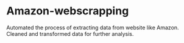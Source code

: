 # Amazon-webscrapping
Automated the process of extracting data from website like Amazon. Cleaned and transformed data for further analysis.
